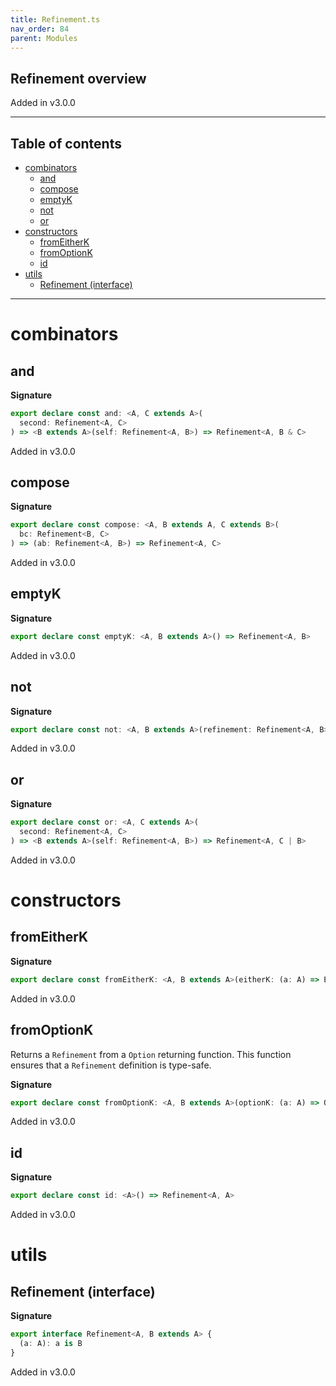 ```yaml
---
title: Refinement.ts
nav_order: 84
parent: Modules
---
```


## Refinement overview

Added in v3.0.0

---

<h2 class="text-delta">Table of contents</h2>

- [combinators](#combinators)
  - [and](#and)
  - [compose](#compose)
  - [emptyK](#emptyk)
  - [not](#not)
  - [or](#or)
- [constructors](#constructors)
  - [fromEitherK](#fromeitherk)
  - [fromOptionK](#fromoptionk)
  - [id](#id)
- [utils](#utils)
  - [Refinement (interface)](#refinement-interface)

---

# combinators

## and

**Signature**

```ts
export declare const and: <A, C extends A>(
  second: Refinement<A, C>
) => <B extends A>(self: Refinement<A, B>) => Refinement<A, B & C>
```

Added in v3.0.0

## compose

**Signature**

```ts
export declare const compose: <A, B extends A, C extends B>(
  bc: Refinement<B, C>
) => (ab: Refinement<A, B>) => Refinement<A, C>
```

Added in v3.0.0

## emptyK

**Signature**

```ts
export declare const emptyK: <A, B extends A>() => Refinement<A, B>
```

Added in v3.0.0

## not

**Signature**

```ts
export declare const not: <A, B extends A>(refinement: Refinement<A, B>) => Refinement<A, Exclude<A, B>>
```

Added in v3.0.0

## or

**Signature**

```ts
export declare const or: <A, C extends A>(
  second: Refinement<A, C>
) => <B extends A>(self: Refinement<A, B>) => Refinement<A, C | B>
```

Added in v3.0.0

# constructors

## fromEitherK

**Signature**

```ts
export declare const fromEitherK: <A, B extends A>(eitherK: (a: A) => Either<unknown, B>) => Refinement<A, B>
```

Added in v3.0.0

## fromOptionK

Returns a `Refinement` from a `Option` returning function.
This function ensures that a `Refinement` definition is type-safe.

**Signature**

```ts
export declare const fromOptionK: <A, B extends A>(optionK: (a: A) => Option<B>) => Refinement<A, B>
```

Added in v3.0.0

## id

**Signature**

```ts
export declare const id: <A>() => Refinement<A, A>
```

Added in v3.0.0

# utils

## Refinement (interface)

**Signature**

```ts
export interface Refinement<A, B extends A> {
  (a: A): a is B
}
```

Added in v3.0.0
